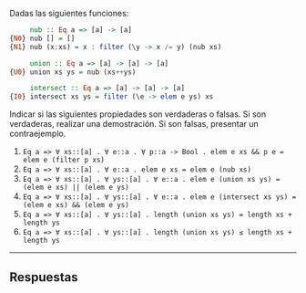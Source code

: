 Dadas las siguientes funciones:

```haskell
     nub :: Eq a => [a] -> [a]
{N0} nub [] = []
{N1} nub (x:xs) = x : filter (\y -> x /= y) (nub xs)

     union :: Eq a => [a] -> [a] -> [a]
{U0} union xs ys = nub (xs++ys)

     intersect :: Eq a => [a] -> [a] -> [a]
{I0} intersect xs ys = filter (\e -> elem e ys) xs
```

Indicar si las siguientes propiedades son verdaderas o falsas. Si son verdaderas, realizar una demostración. Si son falsas, presentar un contraejemplo.

1. `Eq a => ∀ xs::[a] . ∀ e::a . ∀ p::a -> Bool . elem e xs && p e = elem e (filter p xs)`
2. `Eq a => ∀ xs::[a] . ∀ e::a . elem e xs = elem e (nub xs)`
3. `Eq a => ∀ xs::[a] . ∀ ys::[a] . ∀ e::a . elem e (union xs ys) = (elem e xs) || (elem e ys)`
4. `Eq a => ∀ xs::[a] . ∀ ys::[a] . ∀ e::a . elem e (intersect xs ys) = (elem e xs) && (elem e ys)`
5. `Eq a => ∀ xs::[a] . ∀ ys::[a] . length (union xs ys) = length xs + length ys`
6. `Eq a => ∀ xs::[a] . ∀ ys::[a] . length (union xs ys) ≤ length xs + length ys`

---
## Respuestas